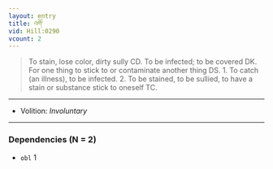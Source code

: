 ```yaml
---
layout: entry
title: འགོ་
vid: Hill:0290
vcount: 2
---
```

> To stain, lose color, dirty sully CD\. To be infected; to be covered DK\. For one thing to stick to or contaminate another thing DS\. 1\. To catch (an illness), to be infected\. 2\. To be stained, to be sullied, to have a stain or substance stick to oneself TC\.

---
* Volition: _Involuntary_

---

### Dependencies (N = 2)
* `obl` 1
